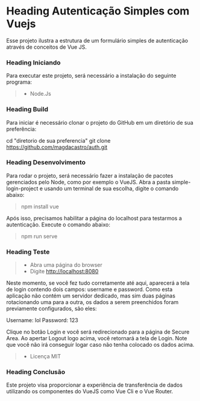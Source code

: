 # Heading Autenticação Simples com Vuejs

Esse projeto ilustra a estrutura de um formulário simples de autenticação através de conceitos de Vue JS. 

### Heading Iniciando
Para executar este projeto, será necessário a instalação do seguinte programa:

> - Node.Js
	

### Heading Build

Para iniciar é necessário clonar o projeto do GitHub em um diretório de sua preferência:

cd "diretorio de sua preferencia"
git clone https://github.com/magdacastro/auth.git

### Heading Desenvolvimento

Para rodar o projeto, será necessário fazer a instalação de pacotes gerenciados pelo Node, como por exemplo o VueJS. Abra a pasta simple-login-project e usando um terminal de sua escolha, digite o comando abaixo:

> npm install vue


Após isso, precisamos habilitar a página do localhost para testarmos a autenticação. Execute o comando abaixo:

> npm run serve

### Heading Teste

> - Abra uma página do browser
> - Digite <http://localhost:8080>

Neste momento, se você fez tudo corretamente até aqui, aparecerá a tela de login contendo dois campos: username e password. Como esta aplicação não contém um servidor dedicado, mas sim duas páginas rotacionando uma para a outra, os dados a serem preenchidos foram previamente configurados, são eles:

Username: lol
Password: 123

Clique no botão Login e você será redirecionado para a página de Secure Area. Ao apertar Logout logo acima, você retornará a tela de Login. Note que você não irá conseguir logar caso não tenha colocado os dados acima. 

> - Licença MIT

### Heading Conclusão

Este projeto visa proporcionar a experiência de transferência de dados utilizando os componentes do VueJS como Vue Cli e o Vue Router.
	